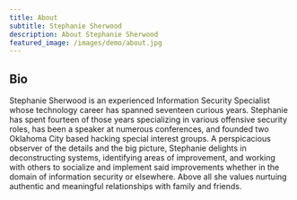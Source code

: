```yaml
---
title: About
subtitle: Stephanie Sherwood
description: About Stephanie Sherwood
featured_image: /images/demo/about.jpg
---
```


## Bio

Stephanie Sherwood is an experienced Information Security Specialist whose technology career has spanned seventeen curious years. Stephanie has spent fourteen of those years specializing in various offensive security roles, has been a speaker at numerous conferences, and founded two Oklahoma City based hacking special interest groups. A perspicacious observer of the details and the big picture, Stephanie delights in deconstructing systems, identifying areas of improvement, and working with others to socialize and implement said improvements whether in the domain of information security or elsewhere. Above all she values nurtuing authentic and meaningful relationships with family and friends.
